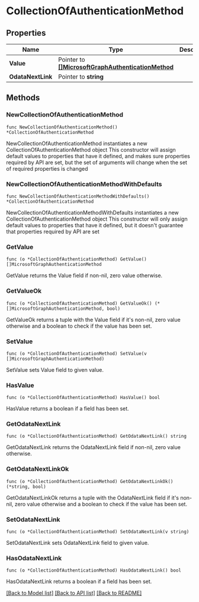 # CollectionOfAuthenticationMethod

## Properties

Name | Type | Description | Notes
------------ | ------------- | ------------- | -------------
**Value** | Pointer to [**[]MicrosoftGraphAuthenticationMethod**](MicrosoftGraphAuthenticationMethod.md) |  | [optional] 
**OdataNextLink** | Pointer to **string** |  | [optional] 

## Methods

### NewCollectionOfAuthenticationMethod

`func NewCollectionOfAuthenticationMethod() *CollectionOfAuthenticationMethod`

NewCollectionOfAuthenticationMethod instantiates a new CollectionOfAuthenticationMethod object
This constructor will assign default values to properties that have it defined,
and makes sure properties required by API are set, but the set of arguments
will change when the set of required properties is changed

### NewCollectionOfAuthenticationMethodWithDefaults

`func NewCollectionOfAuthenticationMethodWithDefaults() *CollectionOfAuthenticationMethod`

NewCollectionOfAuthenticationMethodWithDefaults instantiates a new CollectionOfAuthenticationMethod object
This constructor will only assign default values to properties that have it defined,
but it doesn't guarantee that properties required by API are set

### GetValue

`func (o *CollectionOfAuthenticationMethod) GetValue() []MicrosoftGraphAuthenticationMethod`

GetValue returns the Value field if non-nil, zero value otherwise.

### GetValueOk

`func (o *CollectionOfAuthenticationMethod) GetValueOk() (*[]MicrosoftGraphAuthenticationMethod, bool)`

GetValueOk returns a tuple with the Value field if it's non-nil, zero value otherwise
and a boolean to check if the value has been set.

### SetValue

`func (o *CollectionOfAuthenticationMethod) SetValue(v []MicrosoftGraphAuthenticationMethod)`

SetValue sets Value field to given value.

### HasValue

`func (o *CollectionOfAuthenticationMethod) HasValue() bool`

HasValue returns a boolean if a field has been set.

### GetOdataNextLink

`func (o *CollectionOfAuthenticationMethod) GetOdataNextLink() string`

GetOdataNextLink returns the OdataNextLink field if non-nil, zero value otherwise.

### GetOdataNextLinkOk

`func (o *CollectionOfAuthenticationMethod) GetOdataNextLinkOk() (*string, bool)`

GetOdataNextLinkOk returns a tuple with the OdataNextLink field if it's non-nil, zero value otherwise
and a boolean to check if the value has been set.

### SetOdataNextLink

`func (o *CollectionOfAuthenticationMethod) SetOdataNextLink(v string)`

SetOdataNextLink sets OdataNextLink field to given value.

### HasOdataNextLink

`func (o *CollectionOfAuthenticationMethod) HasOdataNextLink() bool`

HasOdataNextLink returns a boolean if a field has been set.


[[Back to Model list]](../README.md#documentation-for-models) [[Back to API list]](../README.md#documentation-for-api-endpoints) [[Back to README]](../README.md)


